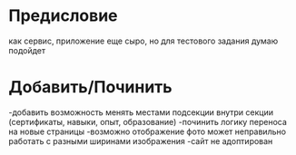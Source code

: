 # Предисловие

как сервис, приложение еще сыро, но для тестового задания думаю подойдет

# Добавить/Починить

-добавить возможность менять местами подсекции внутри секции (сертификаты, навыки, опыт, образование)
-починить логику переноса на новые страницы
-возможно отображение фото может неправильно работать с разными ширинами изображения
-сайт не адоптирован